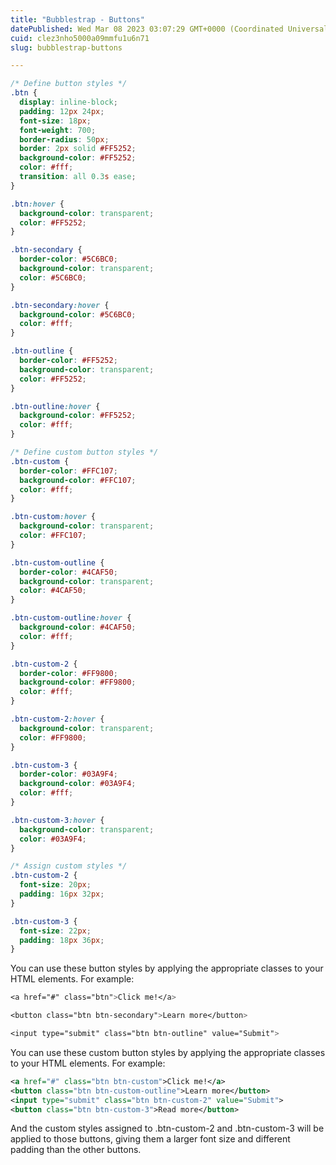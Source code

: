 ```yaml
---
title: "Bubblestrap - Buttons"
datePublished: Wed Mar 08 2023 03:07:29 GMT+0000 (Coordinated Universal Time)
cuid: clez3nho5000a09mmfu1u6n71
slug: bubblestrap-buttons

---
```


```css
/* Define button styles */
.btn {
  display: inline-block;
  padding: 12px 24px;
  font-size: 18px;
  font-weight: 700;
  border-radius: 50px;
  border: 2px solid #FF5252;
  background-color: #FF5252;
  color: #fff;
  transition: all 0.3s ease;
}

.btn:hover {
  background-color: transparent;
  color: #FF5252;
}

.btn-secondary {
  border-color: #5C6BC0;
  background-color: transparent;
  color: #5C6BC0;
}

.btn-secondary:hover {
  background-color: #5C6BC0;
  color: #fff;
}

.btn-outline {
  border-color: #FF5252;
  background-color: transparent;
  color: #FF5252;
}

.btn-outline:hover {
  background-color: #FF5252;
  color: #fff;
}

/* Define custom button styles */
.btn-custom {
  border-color: #FFC107;
  background-color: #FFC107;
  color: #fff;
}

.btn-custom:hover {
  background-color: transparent;
  color: #FFC107;
}

.btn-custom-outline {
  border-color: #4CAF50;
  background-color: transparent;
  color: #4CAF50;
}

.btn-custom-outline:hover {
  background-color: #4CAF50;
  color: #fff;
}

.btn-custom-2 {
  border-color: #FF9800;
  background-color: #FF9800;
  color: #fff;
}

.btn-custom-2:hover {
  background-color: transparent;
  color: #FF9800;
}

.btn-custom-3 {
  border-color: #03A9F4;
  background-color: #03A9F4;
  color: #fff;
}

.btn-custom-3:hover {
  background-color: transparent;
  color: #03A9F4;
}

/* Assign custom styles */
.btn-custom-2 {
  font-size: 20px;
  padding: 16px 32px;
}

.btn-custom-3 {
  font-size: 22px;
  padding: 18px 36px;
}
```

You can use these button styles by applying the appropriate classes to your HTML elements. For example:

```css
<a href="#" class="btn">Click me!</a>

<button class="btn btn-secondary">Learn more</button>

<input type="submit" class="btn btn-outline" value="Submit">
```

You can use these custom button styles by applying the appropriate classes to your HTML elements. For example:

```xml
<a href="#" class="btn btn-custom">Click me!</a>
<button class="btn btn-custom-outline">Learn more</button>
<input type="submit" class="btn btn-custom-2" value="Submit">
<button class="btn btn-custom-3">Read more</button>
```

And the custom styles assigned to .btn-custom-2 and .btn-custom-3 will be applied to those buttons, giving them a larger font size and different padding than the other buttons.